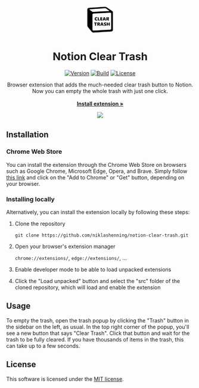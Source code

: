 <p align="center">
    <img src="src/images/icon_128.png" width="80">
</p>

<h1 align="center">Notion Clear Trash</h1>

<div align="center">

[![Version](https://img.shields.io/badge/version-v1.0.0-blue)](https://chromewebstore.google.com/detail/notion-clear-trash/koepefeihdlpllnicdhkahlppibfbjdd)
[![Build](https://img.shields.io/badge/build-passing-neon)](https://github.com/niklashenning/notion-clear-trash)
[![License](https://img.shields.io/badge/license-MIT-green)](LICENSE)

</div>

<p align="center">
Browser extension that adds the much-needed clear trash button to Notion.
<br>
Now you can empty the whole trash with just one click.
<br>
<br>
<a href="https://chromewebstore.google.com/detail/notion-clear-trash/koepefeihdlpllnicdhkahlppibfbjdd"><strong>Install extension »</strong></a>
</p>

<p align="center">
    <img src="https://github.com/user-attachments/assets/15182752-e1e0-45d0-ae35-4c844e4a747c" width="650px"/>
</p>


## Installation

### Chrome Web Store
You can install the extension through the Chrome Web Store on browsers such as Google Chrome, Microsoft Edge, Opera, and Brave.
Simply follow [this link](https://chromewebstore.google.com/detail/notion-clear-trash/koepefeihdlpllnicdhkahlppibfbjdd)
and click on the "Add to Chrome" or "Get" button, depending on your browser.

### Installing locally
Alternatively, you can install the extension locally by following these steps:
1. Clone the repository

    ```
    git clone https://github.com/niklashenning/notion-clear-trash.git
    ```

2. Open your browser's extension manager

    `chrome://extensions/`, `edge://extensions/`, ...

3. Enable developer mode to be able to load unpacked extensions

4. Click the "Load unpacked" button and select the "src" folder of the cloned repository, which will load and enable the extension


## Usage
To empty the trash, open the trash popup by clicking the "Trash" button in the sidebar on the left, as usual.
In the top right corner of the popup, you'll see a new button that says "Clear Trash".
Click that button and wait for the trash to be fully cleared. If you have thousands of items in the trash, this can take up to a few seconds.


## License
This software is licensed under the [MIT license](LICENSE).